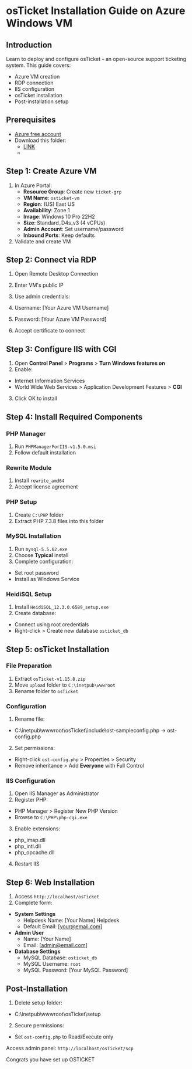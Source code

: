 # osTicket Installation Guide on Azure Windows VM

## Introduction
Learn to deploy and configure osTicket - an open-source support ticketing system. This guide covers:
- Azure VM creation
- RDP connection
- IIS configuration
- osTicket installation
- Post-installation setup

## Prerequisites
- [Azure free account](https://azure.microsoft.com/free)
- Download this folder:
  - [LINK](https://drive.google.com/drive/u/0/folders/1APMfNyfNzcxZC6EzdaNfdZsUwxWYChf6 )
  - 
## Step 1: Create Azure VM
1. In Azure Portal:
   - **Resource Group**: Create new `ticket-grp`
   - **VM Name**: `osticket-vm`
   - **Region**: (US) East US
   - **Availability**: Zone 1
   - **Image**: Windows 10 Pro 22H2
   - **Size**: Standard_D4s_v3 (4 vCPUs)
   - **Admin Account**: Set username/password
   - **Inbound Ports**: Keep defaults
2. Validate and create VM

## Step 2: Connect via RDP
1. Open Remote Desktop Connection
2. Enter VM's public IP
3. Use admin credentials:
4. Username: [Your Azure VM Username]
5. Password: [Your Azure VM Password]

5. Accept certificate to connect

## Step 3: Configure IIS with CGI
1. Open **Control Panel** > **Programs** > **Turn Windows features on**
2. Enable:
- Internet Information Services
- World Wide Web Services > Application Development Features > **CGI**
3. Click OK to install

## Step 4: Install Required Components
### PHP Manager
1. Run `PHPManagerForIIS-v1.5.0.msi`
2. Follow default installation

### Rewrite Module
1. Install `rewrite_amd64`
2. Accept license agreement

### PHP Setup
1. Create `C:\PHP` folder
2. Extract PHP 7.3.8 files into this folder

### MySQL Installation
1. Run `mysql-5.5.62.exe`
2. Choose **Typical** install
3. Complete configuration:
- Set root password
- Install as Windows Service

### HeidiSQL Setup
1. Install `HeidiSQL_12.3.0.6589_setup.exe`
2. Create database:
- Connect using root credentials
- Right-click > Create new database `osticket_db`

## Step 5: osTicket Installation
### File Preparation
1. Extract `osTicket-v1.15.8.zip`
2. Move `upload` folder to `C:\inetpub\wwwroot`
3. Rename folder to `osTicket`

### Configuration
1. Rename file:
- C:\inetpub\wwwroot\osTicket\include\ost-sampleconfig.php → ost-config.php

2. Set permissions:
- Right-click `ost-config.php` > Properties > Security
- Remove inheritance > Add **Everyone** with Full Control

### IIS Configuration
1. Open IIS Manager as Administrator
2. Register PHP:
- PHP Manager > Register New PHP Version
- Browse to `C:\PHP\php-cgi.exe`
3. Enable extensions:
- php_imap.dll
- php_intl.dll 
- php_opcache.dll
4. Restart IIS

## Step 6: Web Installation
1. Access `http://localhost/osTicket`
2. Complete form:
- **System Settings**
  - Helpdesk Name: [Your Name] Helpdesk
  - Default Email: [your@email.com]
- **Admin User**
  - Name: [Your Name]
  - Email: [admin@email.com]
- **Database Settings**
  - MySQL Database: `osticket_db`
  - MySQL Username: `root`
  - MySQL Password: [Your MySQL Password]

## Post-Installation
1. Delete setup folder:
  - C:\inetpub\wwwroot\osTicket\setup

2. Secure permissions:
- Set `ost-config.php` to Read/Execute only

Access admin panel: `http://localhost/osTicket/scp`

Congrats you have set up OSTICKET
